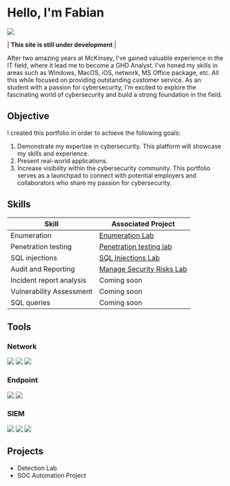 # Hello, I'm Fabian
<a href="https://www.linkedin.com/in/fabi%C3%A1n-robles-ram%C3%ADrez-344175234/"><img src="https://img.shields.io/badge/-LinkedIn-0072b1?&style=for-the-badge&logo=linkedin&logoColor=white" /></a>

| **This site is still under development** |

After two amazing years at McKinsey, I've gained valuable experience in the IT field, where it lead me to become a GHD Analyst.
I've honed my skills in areas such as Windows, MacOS, iOS, network, MS Office package, etc. All this while focused on providing outstanding customer service.
As an student with a passion for cybersecurity, I'm excited to explore the fascinating world of cybersecurity and build a strong foundation in the field.

## Objective
I created this portfolio in order to achieve the following goals:

1. Demonstrate my expertise in cybersecurity. This platform will showcase my skills and experience.
2. Present real-world applications.
3. Increase visibility within the cybersecurity community. This portfolio serves as a launchpad to connect with potential employers and collaborators who share my passion for cybersecurity.

## Skills

| Skill                                         | Associated Project         |
|-----------------------------------------------|----------------------------|
| Enumeration          | <a href="https://github.com/Fabian-R/Enumeration-Lab">Enumeration Lab</a>|
| Penetration testing | <a href="https://github.com/Fabian-R/Pentesting-Lab">Penetration testing lab</a>|
| SQL injections         | <a href="https://github.com/Fabian-R/SQL_INJECTIONS-LAB">SQL Injections Lab</a>| 
| Audit and Reporting        | <a href="https://github.com/Fabian-R/Manage-Security-Risks-Lab">Manage Security Risks Lab</a>| 
| Incident report analysis                |Coming soon|
| Vulnerability Assessment | Coming soon |
| SQL queries                 | Coming soon |

## Tools

### Network
<div>
    <img src="https://img.shields.io/badge/-Wireshark-1679A7?&style=for-the-badge&logo=Wireshark&logoColor=white" />
    <img src="https://img.shields.io/badge/-Suricata-EF3B2D?&style=for-the-badge&logo=Suricata&logoColor=white" />
    <img src="https://img.shields.io/badge/-Zeek-777BB4?&style=for-the-badge&logo=Zeek&logoColor=white" />
</div>

### Endpoint
<div>
    <img src="https://img.shields.io/badge/-Microsoft_Defender_for_Endpoint-00A4EF?&style=for-the-badge&logo=Microsoft&logoColor=white" />
    <img src="https://img.shields.io/badge/-Velociraptor-4B275F?&style=for-the-badge&logo=Velociraptor&logoColor=white" />
</div>

### SIEM
<div>
    <img src="https://img.shields.io/badge/-Microsoft_Sentinel-0078D4?&style=for-the-badge&logo=Microsoft&logoColor=white" />
    <img src="https://img.shields.io/badge/-Splunk-000000?&style=for-the-badge&logo=Splunk&logoColor=white" />
    <img src="https://img.shields.io/badge/-Elastic-005571?&style=for-the-badge&logo=Elastic&logoColor=white" />
</div>



## Projects
- Detection Lab
- SOC Automation Project
